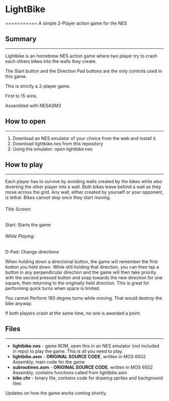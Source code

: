 # LightBike
===========
A simple 2-Player action game for the NES


## Summary
-----------

Lightbike is an homebrew NES action game where two player try to crash each others bikes into the walls they create.

The Start button and the Direction Pad buttons are the only controls used in this game.

This is strictly a 2-player game.

First to 15 wins.


Assembled with NESASM3

## How to open
--------------

1. Download an NES emulator of your choice from the web and install it.
2. Download lightbike.nes from this repository
3. Using the emulator: open lightbike.nes


## How to play
--------------

Each player has to survive by avoiding walls created by the bikes while also diverting the other player into a wall.  Both bikes leave behind a wall as they move across the grid.  Any wall, either created by yourself or your opponent, is lethal. Bikes cannot stop once they start moving.

###### Title Screen:

Start: Starts the game

###### While Playing:

D-Pad: Change directions

When holding down a directional button, the game will remember the first button you held down.  While still holding that direction, you can then tap a button in any perpendicular direction and the game will then take priority with the second pressed button and snap towards the new direction for one square, then returning to the originally held direction.  This is great for performing quick turns when space is limited. 

You cannot Perform 180 degree turns while moving.  That would destroy the bike anyway.

If both players crash at the same time, no one is awarded a point.

## Files
---------

* **lightbike.nes**   - game ROM, open this in an NES emulator (not included in repo) to play the game.  This is all you need to play.
* **lightbike.asm**   - **ORIGINAL SOURCE CODE**, written in MOS 6502 Assembly, main code for the game
* **subroutines.asm** - **ORIGINAL SOURCE CODE**, written in MOS 6502 Assembly, contains functions called from lightbike.asm
* **bike.chr**        - binary file, contains code for drawing sprites and background tiles


Updates on how the game works coming shortly.